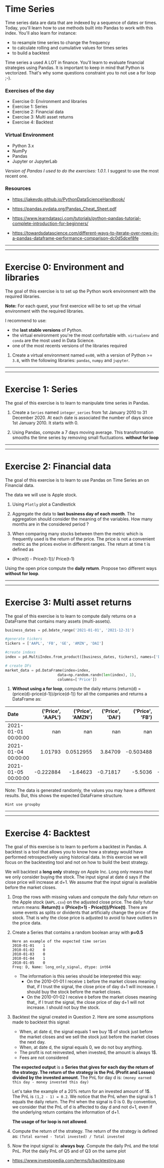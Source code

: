 # Time Series

Time series data are data that are indexed by a sequence of dates or times. Today, you'll learn how to use methods built into Pandas to work with this index. You'll also learn for instance:

- to resample time series to change the frequency
- to calculate rolling and cumulative values for times series
- to build a backtest

Time series a used A LOT in finance. You'll learn to evaluate financial strategies using Pandas. It is important to keep in mind that Python is vectorized. That's why some questions constraint you to not use a for loop ;-).

### Exercises of the day

- Exercise 0: Environment and libraries
- Exercise 1: Series
- Exercise 2: Financial data
- Exercise 3: Multi asset returns
- Exercise 4: Backtest

### Virtual Environment

- Python 3.x
- NumPy
- Pandas
- Jupyter or JupyterLab

_Version of Pandas I used to do the exercises: 1.0.1_.
I suggest to use the most recent one.

### Resources

- https://jakevdp.github.io/PythonDataScienceHandbook/

- https://pandas.pydata.org/Pandas_Cheat_Sheet.pdf

- https://www.learndatasci.com/tutorials/python-pandas-tutorial-complete-introduction-for-beginners/

- https://towardsdatascience.com/different-ways-to-iterate-over-rows-in-a-pandas-dataframe-performance-comparison-dc0d5dcef8fe

---

---

# Exercise 0: Environment and libraries

The goal of this exercise is to set up the Python work environment with the required libraries.

**Note:** For each quest, your first exercice will be to set up the virtual environment with the required libraries.

I recommend to use:

- the **last stable versions** of Python.
- the virtual environment you're the most confortable with. `virtualenv` and `conda` are the most used in Data Science.
- one of the most recents versions of the libraries required

1. Create a virtual environment named `ex00`, with a version of Python >= `3.8`, with the following libraries: `pandas`, `numpy` and `jupyter`.

---

---

# Exercise 1: Series

The goal of this exercise is to learn to manipulate time series in Pandas.

1. Create a `Series` named `integer_series` from 1st January 2010 to 31 December 2020. At each date is associated the number of days since 1st January 2010. It starts with 0.

2. Using Pandas, compute a 7 days moving average. This transformation smooths the time series by removing small fluctuations. **without for loop**

---

---

# Exercise 2: Financial data

The goal of this exercise is to learn to use Pandas on Time Series an on Financial data.

The data we will use is Apple stock.

1. Using `Plotly` plot a Candlestick

2. Aggregate the data to **last business day of each month**. The aggregation should consider the meaning of the variables. How many months are in the considered period ?

3. When comparing many stocks between them the metric which is frequently used is the return of the price. The price is not a convenient metric as the prices evolve in different ranges. The return at time t is defined as

- (Price(t) - Price(t-1))/ Price(t-1)

Using the open price compute the **daily return**. Propose two different ways **without for loop**.

---

---

# Exercise 3: Multi asset returns

The goal of this exercise is to learn to compute daily returns on a DataFrame that contains many assets (multi-assets).

```python
business_dates = pd.bdate_range('2021-01-01', '2021-12-31')

#generate tickers
tickers = ['AAPL', 'FB', 'GE', 'AMZN', 'DAI']

#create indexs
index = pd.MultiIndex.from_product([business_dates, tickers], names=['Date', 'Ticker'])

# create DFs
market_data = pd.DataFrame(index=index,
                        data=np.random.randn(len(index), 1),
                        columns=['Price'])
```

1. **Without using a for loop**, compute the daily returns (return(d) = (price(d)-price(d-1))/price(d-1)) for all the companies and returns a DataFrame as:

| Date                | ('Price', 'AAPL') | ('Price', 'AMZN') | ('Price', 'DAI') | ('Price', 'FB') | ('Price', 'GE') |
| :------------------ | ----------------: | ----------------: | ---------------: | --------------: | --------------: |
| 2021-01-01 00:00:00 |               nan |               nan |              nan |             nan |             nan |
| 2021-01-04 00:00:00 |           1.01793 |         0.0512955 |          3.84709 |       -0.503488 |         0.33529 |
| 2021-01-05 00:00:00 |         -0.222884 |          -1.64623 |         -0.71817 |         -5.5036 |        -4.15882 |

Note: The data is generated randomly, the values you may have a different results. But, this shows the expected DataFrame structure.

`Hint use groupby`

---

---

# Exercise 4: Backtest

The goal of this exercise is to learn to perform a backtest in Pandas. A backtest is a tool that allows you to know how a strategy would have performed retrospectively using historical data. In this exercise we will focus on the backtesting tool and not on how to build the best strategy.

We will backtest a **long only** strategy on Apple Inc. Long only means that we only consider buying the stock. The input signal at date d says if the close price will increase at d+1. We assume that the input signal is available before the market closes.

1. Drop the rows with missing values and compute the daily futur return on the Apple stock (`AAPL.csv`) on the adjusted close price. The daily futur return means: **Return(t) = (Price(t+1) - Price(t))/Price(t)**.
   There are some events as splits or dividents that artificially change the price of the stock. That is why the close price is adjusted to avoid to have outliers in the price data.

2. Create a Series that contains a random boolean array with **p=0.5**

   ```console
   Here an example of the expected time series
   2010-01-01    1
   2010-01-02    0
   2010-01-03    0
   2010-01-04    1
   2010-01-05    0
   Freq: D, Name: long_only_signal, dtype: int64
   ```

   - The information is this series should be interpreted this way:
     - On the 2010-01-01 I receive `1` before the market closes meaning that, if I trust the signal, the close price of day d+1 will increase. I should buy the stock before the market closes.
     - On the 2010-01-02 I receive `0` before the market closes meaning that,, if I trust the signal, the close price of day d+1 will not increase. I should not buy the stock.

3. Backtest the signal created in Question 2. Here are some assumptions made to backtest this signal:

   - When, at date d, the signal equals 1 we buy 1$ of stock just before the market closes and we sell the stock just before the market closes the next day.
   - When, at date d, the signal equals 0, we do not buy anything.
   - The profit is not reinvested, when invested, the amount is always 1$.
   - Fees are not considered

   **The expected output** is a **Series that gives for each day the return of the strategy. The return of the strategy is the PnL (Profit and Losses) divided by the invested amount**. The PnL for day d is:
   `(money earned this day - money invested this day)`

   Let's take the example of a 20% return for an invested amount of 1$. The PnL is `(1,2 - 1) = 0.2`. We notice that the PnL when the signal is 1 equals the daily return. The Pnl when the signal is 0 is 0.
   By convention, we consider that the PnL of d is affected to day d and not d+1, even if the underlying return contains the information of d+1.

   **The usage of for loop is not allowed**.

4. Compute the return of the strategy. The return of the strategy is defined as: `(Total earned - Total invested) / Total invested`

5. Now the input signal is: **always buy**. Compute the daily PnL and the total PnL. Plot the daily PnL of Q5 and of Q3 on the same plot

- https://www.investopedia.com/terms/b/backtesting.asp
